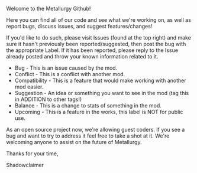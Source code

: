 Welcome to the Metallurgy Github! 

Here you can find all of our code and see what we're working on, as well as report bugs, discuss issues, and suggest features/changes!

If you'd like to do such, please visit Issues (found at the top right) and make sure it hasn't previously been reported/suggested, then post the bug with the appropriate Label. If it has been reported, please reply to the Issue already posted and throw your known information related to it.

* Bug - This is an issue caused by the mod.
* Conflict - This is a conflict with another mod.
* Compatibility - This is a feature that would make working with another mod easier.
* Suggestion - An idea or something you want to see in the mod (tag this in ADDITION to other tags!)
* Balance - This is a change to stats of something in the mod.
* Upcoming - This is a feature in the works, this label is NOT for public use.

As an open source project now, we're allowing guest coders. If you see a bug and want to try to address it feel free to take a shot at it. We're welcoming anyone to assist on the future of Metallurgy.

Thanks for your time,

Shadowclaimer
